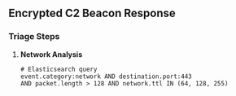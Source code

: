 ## Encrypted C2 Beacon Response

### Triage Steps
1. **Network Analysis**

   ```kql
   # Elasticsearch query
   event.category:network AND destination.port:443 
   AND packet.length > 128 AND network.ttl IN (64, 128, 255)